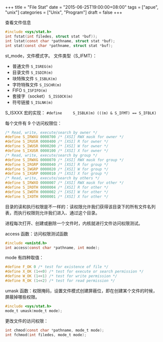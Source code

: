 +++
title = "File Stat"
date = "2015-06-25T19:00:00+08:00"
tags = ["apue", "unix"]
categories = ["Unix", "Program"]
draft = false
+++

查看文件信息

```c
#include <sys/stat.h>
int fstat(int filedes, struct stat *buf));
int lstat(const char *pathname, struct stat *buf);
int stat(const char *pathname, struct stat *buf);
```

st_mode，文件模式字。
文件类型（S_IFMT）：

- 普通文件  `S_ISREG(m)`
- 目录文件  `S_ISDIR(m)`
- 块特殊文件  `S_ISBLK(m)`
- 字符特殊文件  `S_ISCHR(m)`
- FIFO  `S_ISFIFO(m)`
- 套接字（socket） `S_ISSOCK(m)`
- 符号链接  `S_ISLNK(m)`

S_ISXXX 宏的实现： `#define     S_ISBLK(m) (((m) & S_IFMT) == S_IFBLK)`

每个文件有 9 个访问权限位：

```c
/* Read, write, execute/search by owner */
#define S_IRWXU 0000700 /* [XSI] RWX mask for owner */
#define S_IRUSR 0000400 /* [XSI] R for owner */
#define S_IWUSR 0000200 /* [XSI] W for owner */
#define S_IXUSR 0000100 /* [XSI] X for owner */
/* Read, write, execute/search by group */
#define S_IRWXG 0000070 /* [XSI] RWX mask for group */
#define S_IRGRP 0000040 /* [XSI] R for group */
#define S_IWGRP 0000020 /* [XSI] W for group */
#define S_IXGRP 0000010 /* [XSI] X for group */
/* Read, write, execute/search by others */
#define S_IRWXO 0000007 /* [XSI] RWX mask for other */
#define S_IROTH 0000004 /* [XSI] R for other */
#define S_IWOTH 0000002 /* [XSI] W for other */
#define S_IXOTH 0000001 /* [XSI] X for other */
```

目录的读和执行权限是不一样的：读权限允许我们获得该目录下的所有文件名列表，而执行权限则允许我们进入、通过这个目录。

进程每次打开、创建或删除一个文件时，内核就进行文件访问权限测试。

access 函数：访问权限测试函数

```c
#include <unistd.h>
int access(const char *pathname, int mode);
```

mode 有四种取值：

```c
#define F_OK 0 /* test for existence of file */
#define X_OK (1<<0) /* test for execute or search permission */
#define W_OK (1<<1) /* test for write permission */
#define R_OK (1<<2) /* test for read permission */
```

umask 函数：权限掩码，设置文件模式创建屏蔽位，即在创建某个文件的时候，屏蔽掉哪些权限。

```c
#include <sys/stat.h>
mode_t umask(mode_t mode);
```

更改文件的访问权限：

```c
int chmod(const char *pathname, mode_t mode);
int fchmod(int filedes, mode_t mode);
```
